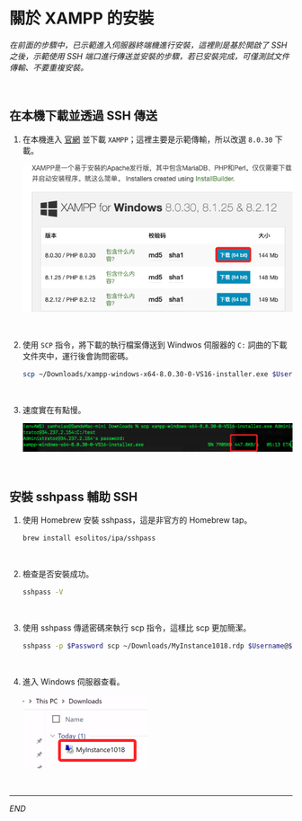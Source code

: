 # 關於 XAMPP 的安裝

_在前面的步驟中，已示範進入伺服器終端機進行安裝，這裡則是基於開啟了 SSH 之後，示範使用 SSH 端口進行傳送並安裝的步驟，若已安裝完成，可僅測試文件傳輸、不要重複安裝。_

<br>

## 在本機下載並透過 SSH 傳送

1. 在本機進入 [官網](https://www.apachefriends.org/zh_tw/download.html) 並下載 `XAMPP`；這裡主要是示範傳輸，所以改選 `8.0.30` 下載。

    ![](images/img_14.png)

<br>

2. 使用 `SCP` 指令，將下載的執行檔案傳送到 Windwos 伺服器的 `C:` 詞曲的下載文件夾中，運行後會詢問密碼。

    ```bash
    scp ~/Downloads/xampp-windows-x64-8.0.30-0-VS16-installer.exe $Username@$Public_IPv4_address:C:/Users/Administrator/Downloads/
    ```

<br>

3. 速度實在有點慢。

    ![](images/img_53.png)

<br>

## 安裝 sshpass 輔助 SSH

1. 使用 Homebrew 安裝 sshpass，這是非官方的 Homebrew tap。

    ```bash
    brew install esolitos/ipa/sshpass
    ```

<br>

2. 檢查是否安裝成功。

    ```bash
    sshpass -V
    ```

<br>

3. 使用 sshpass 傳遞密碼來執行 scp 指令，這樣比 scp 更加簡潔。

    ```bash
    sshpass -p $Password scp ~/Downloads/MyInstance1018.rdp $Username@$Public_IPv4_address:"C:/Users/Administrator/Downloads/"
    ```

<br>

4. 進入 Windows 伺服器查看。

    ![](images/img_114.png)

<br>

___

_END_